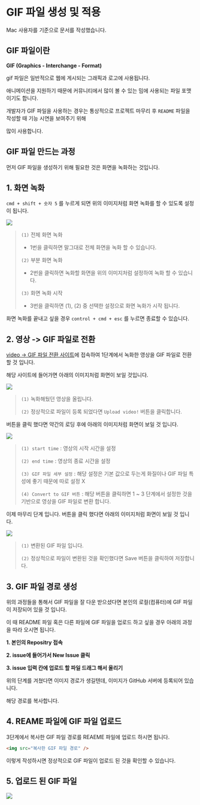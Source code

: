 # GIF 파일 생성 및 적용

Mac 사용자를 기준으로 문서를 작성했습니다.



## GIF 파일이란

**GIF (Graphics - Interchange - Format)**

gif 파일은 일반적으로 웹에 게시되는 그래픽과 로고에 사용됩니다.

애니메이션을 지원하기 때문에 커뮤니티에서 많이 볼 수 있는 밈에 사용되는 파일 포맷이기도 합니다.

개발자가 GIF 파일을 사용하는 경우는 통상적으로 프로젝트 마무리 후 `README` 파일을 작성할 때 기능 시연을 보여주기 위해

많이 사용합니다.



## GIF 파일 만드는 과정

먼저 GIF 파일을 생성하기 위해 필요한 것은 화면을 녹화하는 것입니다.



## 1. 화면 녹화

`cmd + shift + 숫자 5` 를 누르게 되면 위의 이미지처럼 화면 녹화를 할 수 있도록 설정이 됩니다.

<img src="https://user-images.githubusercontent.com/68320595/210916701-c380f211-711f-4faf-a1a0-3783b7fa8b7f.png" />

> `(1)` 전체 화면 녹화
>
> - 1번을 클릭하면 말그대로 전체 화면을 녹화 할 수 있습니다.
>
> `(2)` 부분 화면 녹화
>
> - 2번을 클릭하면 녹화할 화면을 위의 이미지처럼 설정하여 녹화 할 수 있습니다.
>
> `(3)` 화면 녹화 시작
>
> - 3번을 클릭하면 (1), (2) 중 선택한 설정으로 화면 녹화가 시작 됩니다.

화면 녹화를 끝내고 싶을 경우 `control + cmd + esc` 를 누르면 종료할 수 있습니다.



## 2. 영상 -> GIF 파일로 전환

[video -> GIF 파일 전환 사이트](https://ezgif.com/video-to-gif)에 접속하여 1단계에서 녹화한 영상을 GIF 파일로 전환할 것 입니다.

해당 사이트에 들어가면 아래의 이미지처럼 화면이 보일 것입니다.

<img src ="https://user-images.githubusercontent.com/68320595/210918930-7ce95824-360f-40be-b938-c88cc46e0a2b.png" />

> `(1)` 녹화해뒀던 영상을 올립니다.
>
> `(2)` 정상적으로 파일이 등록 되었다면 `Upload video!` 버튼을 클릭합니다.



버튼을 클릭 했다면 약간의 로딩 후에 아래의 이미지처럼 화면이 보일 것 입니다.

<img src="https://user-images.githubusercontent.com/68320595/210919612-8b09a89f-e53b-4cf6-bd1d-0de2aa7afed1.png" />

> `(1) start time` : 영상의 시작 시간을 설정
>
> `(2) end time` : 영상의 종료 시간을 설정
>
> `(3) GIF 파일 세부 설정` : 해당 설정은 기본 값으로 두는게 화질이나 GIF 파일 특성에 좋기 때문에 따로 설정 X
>
> `(4) Convert to GIF 버튼` : 해당 버튼을 클릭하면 1 ~ 3 단계에서 설정한 것을 기반으로 영상을 GIF 파일로 변환 합니다.



이제 마무리 단계 입니다. 버튼을 클릭 했다면 아래의 이미지처럼 화면이 보일 것 입니다.

<img src="https://user-images.githubusercontent.com/68320595/210920231-39dab06e-95c3-4874-b072-d9e0e208856b.png" />

> `(1)` 변환된 GIF 파일 입니다.
>
> `(2)` 정상적으로 파일이 변환된 것을 확인했다면 Save 버튼을 클릭하여 저장합니다.



## 3. GIF 파일 경로 생성

위의 과정들을 통해서 GIF 파일을 잘 다운 받으셨다면 본인의 로컬(컴퓨터)에 GIF 파일이 저장되어 있을 것 입니다.

이 때 README 파일 혹은 다른 파일에 GIF 파일을 업로드 하고 싶을 경우 아래의 과정을 따라 오시면 됩니다.



**1. 본인의 Repositry 접속**

**2. issue에 들어가서 New Issue 클릭**

**3. issue 입력 칸에 업로드 할 파일 드래그 해서 올리기**



위의 단계를 겨쳤다면 이미지 경로가 생길텐데, 이미지가 GitHub 서버에 등록되어 있습니다.

해당 경로를 복사합니다.



## 4. REAME 파일에 GIF 파일 업로드

3단계에서 복사한 GIF 파일 경로를 REAEME 파일에 업로드 하시면 됩니다.

``` html
<img src="복사한 GIF 파일 경로" />
```

이렇게 작성하시면 정상적으로 GIF 파일이 업로드 된 것을 확인할 수 있습니다.



## 5. 업로드 된 GIF 파일

<img src="https://user-images.githubusercontent.com/68320595/210928801-b1d923e0-2d98-4150-8ad1-1224ed197d22.gif" align="left"/>



